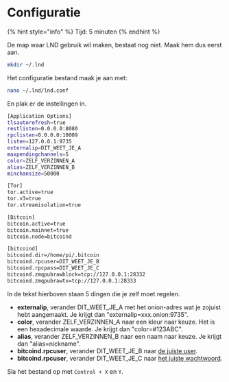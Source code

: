 # Configuratie

{% hint style="info" %}
Tijd: 5 minuten
{% endhint %}

De map waar LND gebruik wil maken, bestaat nog niet. Maak hem dus eerst aan.

```bash
mkdir ~/.lnd
```

Het configuratie bestand maak je aan met:

```bash
nano ~/.lnd/lnd.conf
```

En plak er de instellingen in.

```bash
[Application Options]
tlsautorefresh=true
restlisten=0.0.0.0:8080
rpclisten=0.0.0.0:10009
listen=127.0.0.1:9735
externalip=DIT_WEET_JE_A
maxpendingchannels=5
color=ZELF_VERZINNEN_A
alias=ZELF_VERZINNEN_B
minchansize=50000

[Tor]
tor.active=true
tor.v3=true
tor.streamisolation=true

[Bitcoin]
bitcoin.active=true
bitcoin.mainnet=true
bitcoin.node=bitcoind

[bitcoind]
bitcoind.dir=/home/pi/.bitcoin
bitcoind.rpcuser=DIT_WEET_JE_B
bitcoind.rpcpass=DIT_WEET_JE_C
bitcoind.zmqpubrawblock=tcp://127.0.0.1:28332
bitcoind.zmqpubrawtx=tcp://127.0.0.1:28333
```

In de tekst hierboven staan 5 dingen die je zelf moet regelen.

-   **externalip**, verander DIT_WEET_JE_A met het onion-adres wat je zojuist hebt aangemaakt. Je krijgt dan "externalip=xxx.onion:9735".
-   **color**, verander ZELF_VERZINNEN_A naar een kleur naar keuze. Het is een hexadecimale waarde. Je krijgt dan "color=\#123ABC".
-   **alias**, verander ZELF_VERZINNEN_B naar een naam naar keuze. Je krijgt dan "alias=nickname".
-   **bitcoind.rpcuser**, verander DIT_WEET_JE_B naar [de juiste user](https://node.bitdeal.nl/bitcoin-core/configuratie-en-starten).
-   **bitcoind.rpcuser**, verander DIT_WEET_JE_C naar [het juiste wachtwoord](https://node.bitdeal.nl/bitcoin-core/configuratie-en-starten).

Sla het bestand op met `Control + X` en `Y`.
